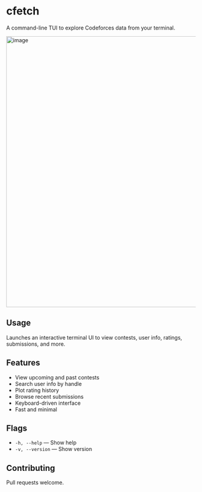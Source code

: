 # cfetch

A command-line TUI to explore Codeforces data from your terminal.

<img width="720" alt="image" src="https://github.com/user-attachments/assets/aaaa5545-a6bf-406e-aba9-d3c34980b101" />


## Usage
Launches an interactive terminal UI to view contests, user info, ratings, submissions, and more.

## Features

- View upcoming and past contests
- Search user info by handle
- Plot rating history
- Browse recent submissions
- Keyboard-driven interface
- Fast and minimal

## Flags

- `-h, --help` — Show help
- `-v, --version` — Show version

## Contributing

Pull requests welcome.
